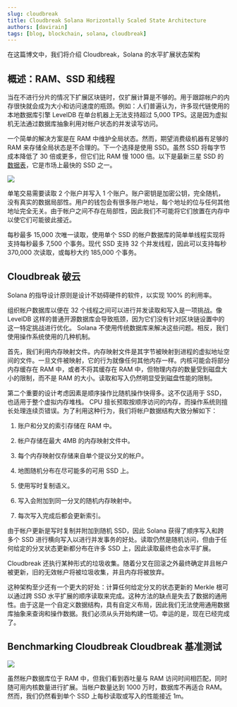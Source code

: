 ```yaml
---
slug: cloudbreak
title: Cloudbreak Solana Horizontally Scaled State Architecture
authors: [davirain]
tags: [blog, blockchain, solana, cloudbreak]
---
```


在这篇博文中，我们将介绍 Cloudbreak，Solana 的水平扩展状态架构

## 概述：RAM、SSD 和线程

当在不进行分片的情况下扩展区块链时，仅扩展计算是不够的。用于跟踪帐户的内存很快就会成为大小和访问速度的瓶颈。例如：人们普遍认为，许多现代链使用的本地数据库引擎 LevelDB 在单台机器上无法支持超过 5,000 TPS。这是因为虚拟机无法通过数据库抽象利用对帐户状态的并发读写访问。

一个简单的解决方案是在 RAM 中维护全局状态。然而，期望消费级机器有足够的 RAM 来存储全局状态是不合理的。下一个选择是使用 SSD。虽然 SSD 将每字节成本降低了 30 倍或更多，但它们比 RAM 慢 1000 倍。以下是最新三星 SSD 的[数据表](https://www.samsung.com/semiconductor/global.semi.static/Samsung_NVMe_SSD_970_PRO_Data_Sheet_Rev.1.0.pdf)，它是市场上最快的 SSD 之一。


![](https://miro.medium.com/v2/resize:fit:2000/0*rjRPk_av77fMNZbK)

单笔交易需要读取 2 个账户并写入 1 个账户。账户密钥是加密公钥，完全随机，没有真实的数据局部性。用户的钱包会有很多账户地址，每个地址的位与任何其他地址完全无关。由于帐户之间不存在局部性，因此我们不可能将它们放置在内存中以使它们可能彼此接近。



每秒最多 15,000 次唯一读取，使用单个 SSD 的帐户数据库的简单单线程实现将支持每秒最多 7,500 个事务。现代 SSD 支持 32 个并发线程，因此可以支持每秒 370,000 次读取，或每秒大约 185,000 个事务。

## Cloudbreak 破云

Solana 的指导设计原则是设计不妨碍硬件的软件，以实现 100% 的利用率。

组织帐户数据库以便在 32 个线程之间可以进行并发读取和写入是一项挑战。像 LevelDB 这样的普通开源数据库会导致瓶颈，因为它们没有针对区块链设置中的这一特定挑战进行优化。 Solana 不使用传统数据库来解决这些问题。相反，我们使用操作系统使用的几种机制。

首先，我们利用内存映射文件。内存映射文件是其字节被映射到进程的虚拟地址空间的文件。一旦文件被映射，它的行为就像任何其他内存一样。内核可能会将部分内存缓存在 RAM 中，或者不将其缓存在 RAM 中，但物理内存的数量受到磁盘大小的限制，而不是 RAM 的大小。读取和写入仍然明显受到磁盘性能的限制。

第二个重要的设计考虑因素是顺序操作比随机操作快得多。这不仅适用于 SSD，也适用于整个虚拟内存堆栈。 CPU 擅长预取按顺序访问的内存，而操作系统则擅长处理连续页错误。为了利用这种行为，我们将帐户数据结构大致分解如下：

1. 账户和分叉的索引存储在 RAM 中。

2. 帐户存储在最大 4MB 的内存映射文件中。

3. 每个内存映射仅存储来自单个提议分叉的帐户。

4. 地图随机分布在尽可能多的可用 SSD 上。

5. 使用写时复制语义。

6. 写入会附加到同一分叉的随机内存映射中。

7. 每次写入完成后都会更新索引。

由于帐户更新是写时复制并附加到随机 SSD，因此 Solana 获得了顺序写入和跨多个 SSD 进行横向写入以进行并发事务的好处。读取仍然是随机访问，但由于任何给定的分叉状态更新都分布在许多 SSD 上，因此读取最终也会水平扩展。

Cloudbreak 还执行某种形式的垃圾收集。随着分叉在回滚之外最终确定并且帐户被更新，旧的无效帐户将被垃圾收集，并且内存将被放弃。

这种架构至少还有一个更大的好处：计算任何给定分叉的状态更新的 Merkle 根可以通过跨 SSD 水平扩展的顺序读取来完成。这种方法的缺点是失去了数据的通用性。由于这是一个自定义数据结构，具有自定义布局，因此我们无法使用通用数据库抽象来查询和操作数据。我们必须从头开始构建一切。幸运的是，现在已经完成了。

## Benchmarking Cloudbreak Cloudbreak 基准测试

![](https://miro.medium.com/v2/resize:fit:2000/format:webp/1*k_JFp7vmxdp0IOSgURJNug.png)

虽然帐户数据库位于 RAM 中，但我们看到吞吐量与 RAM 访问时间相匹配，同时随可用内核数量进行扩展。当帐户数量达到 1000 万时，数据库不再适合 RAM。然而，我们仍然看到单个 SSD 上每秒读取或写入的性能接近 1m。
